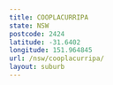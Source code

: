```yaml
---
title: COOPLACURRIPA
state: NSW
postcode: 2424
latitude: -31.6402
longitude: 151.964845
url: /nsw/cooplacurripa/
layout: suburb
---
```

